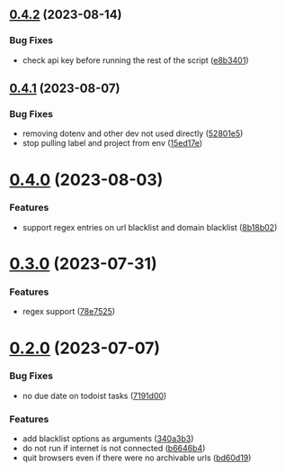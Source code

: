 ## [0.4.2](https://github.com/iloveitaly/clean-browser/compare/v0.4.1...v0.4.2) (2023-08-14)


### Bug Fixes

* check api key before running the rest of the script ([e8b3401](https://github.com/iloveitaly/clean-browser/commit/e8b3401ccad6446b3f2bef6dd493fa9aaeafeca7))



## [0.4.1](https://github.com/iloveitaly/clean-browser/compare/v0.4.0...v0.4.1) (2023-08-07)


### Bug Fixes

* removing dotenv and other dev not used directly ([52801e5](https://github.com/iloveitaly/clean-browser/commit/52801e5a2bfac7d87ead0e7f3588764455f1a87d))
* stop pulling label and project from env ([15ed17e](https://github.com/iloveitaly/clean-browser/commit/15ed17e8ed22a41712f05ae74b3f8c2989d97a18))



# [0.4.0](https://github.com/iloveitaly/clean-browser/compare/v0.3.0...v0.4.0) (2023-08-03)


### Features

* support regex entries on url blacklist and domain blacklist ([8b18b02](https://github.com/iloveitaly/clean-browser/commit/8b18b0294e4fa161bee65737454dcbf934053d18))



# [0.3.0](https://github.com/iloveitaly/clean-browser/compare/v0.2.0...v0.3.0) (2023-07-31)


### Features

* regex support ([78e7525](https://github.com/iloveitaly/clean-browser/commit/78e7525aaf7ec2fd0137ace4739c771b54174aa5))



# [0.2.0](https://github.com/iloveitaly/clean-browser/compare/bd60d19647edc6c2ca1e0855c778a6e8fa49553d...v0.2.0) (2023-07-07)


### Bug Fixes

* no due date on todoist tasks ([7191d00](https://github.com/iloveitaly/clean-browser/commit/7191d0097414d026d0314e9bbaaae5f3207f2229))


### Features

* add blacklist options as arguments ([340a3b3](https://github.com/iloveitaly/clean-browser/commit/340a3b32560e9ec4372187e7fdb441c1eddd825f))
* do not run if internet is not connected ([b6646b4](https://github.com/iloveitaly/clean-browser/commit/b6646b47b71ada62cd68374dab847f762d921577))
* quit browsers even if there were no archivable urls ([bd60d19](https://github.com/iloveitaly/clean-browser/commit/bd60d19647edc6c2ca1e0855c778a6e8fa49553d))



